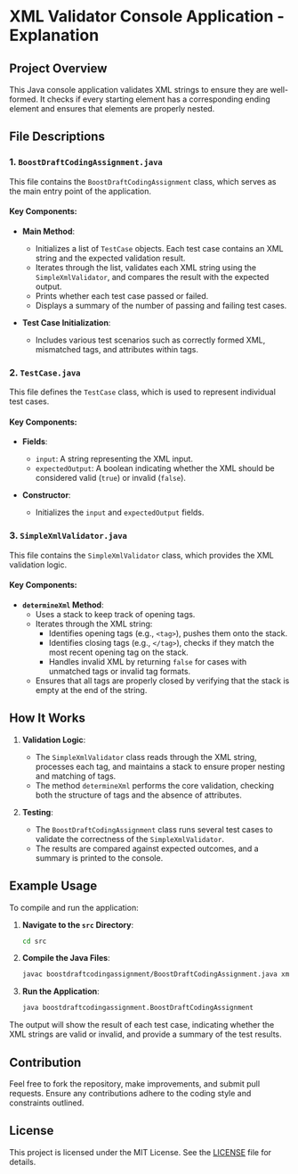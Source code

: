 # XML Validator Console Application - Explanation


## Project Overview

This Java console application validates XML strings to ensure they are well-formed. It checks if every starting element has a corresponding ending element and ensures that elements are properly nested.

## File Descriptions

### 1. `BoostDraftCodingAssignment.java`

This file contains the `BoostDraftCodingAssignment` class, which serves as the main entry point of the application.

#### Key Components:

- **Main Method**: 
  - Initializes a list of `TestCase` objects. Each test case contains an XML string and the expected validation result.
  - Iterates through the list, validates each XML string using the `SimpleXmlValidator`, and compares the result with the expected output.
  - Prints whether each test case passed or failed.
  - Displays a summary of the number of passing and failing test cases.

- **Test Case Initialization**:
  - Includes various test scenarios such as correctly formed XML, mismatched tags, and attributes within tags.

### 2. `TestCase.java`

This file defines the `TestCase` class, which is used to represent individual test cases.

#### Key Components:

- **Fields**:
  - `input`: A string representing the XML input.
  - `expectedOutput`: A boolean indicating whether the XML should be considered valid (`true`) or invalid (`false`).

- **Constructor**:
  - Initializes the `input` and `expectedOutput` fields.

### 3. `SimpleXmlValidator.java`

This file contains the `SimpleXmlValidator` class, which provides the XML validation logic.

#### Key Components:

- **`determineXml` Method**:
  - Uses a stack to keep track of opening tags.
  - Iterates through the XML string:
    - Identifies opening tags (e.g., `<tag>`), pushes them onto the stack.
    - Identifies closing tags (e.g., `</tag>`), checks if they match the most recent opening tag on the stack.
    - Handles invalid XML by returning `false` for cases with unmatched tags or invalid tag formats.
  - Ensures that all tags are properly closed by verifying that the stack is empty at the end of the string.

## How It Works

1. **Validation Logic**:
   - The `SimpleXmlValidator` class reads through the XML string, processes each tag, and maintains a stack to ensure proper nesting and matching of tags.
   - The method `determineXml` performs the core validation, checking both the structure of tags and the absence of attributes.

2. **Testing**:
   - The `BoostDraftCodingAssignment` class runs several test cases to validate the correctness of the `SimpleXmlValidator`.
   - The results are compared against expected outcomes, and a summary is printed to the console.

## Example Usage

To compile and run the application:

1. **Navigate to the `src` Directory**:

   ```bash
   cd src
   ```

2. **Compile the Java Files**:

   ```bash
   javac boostdraftcodingassignment/BoostDraftCodingAssignment.java xmlvalidatorlibrary/SimpleXmlValidator.java boostdraftcodingassignment/TestCase.java
   ```

3. **Run the Application**:

   ```bash
   java boostdraftcodingassignment.BoostDraftCodingAssignment
   ```

The output will show the result of each test case, indicating whether the XML strings are valid or invalid, and provide a summary of the test results.

## Contribution

Feel free to fork the repository, make improvements, and submit pull requests. Ensure any contributions adhere to the coding style and constraints outlined.

## License

This project is licensed under the MIT License. See the [LICENSE](LICENSE) file for details.
